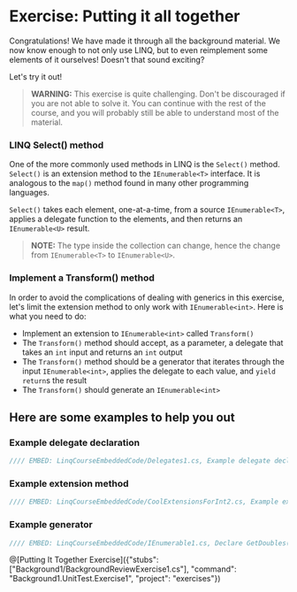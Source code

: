 # Exercise: Putting it all together

Congratulations! We have made it through all the background material. We now know enough to not only use LINQ, but to even reimplement some elements of it ourselves! Doesn't that sound exciting?

Let's try it out!

> **WARNING:** This exercise is quite challenging. Don't be discouraged if you are not able to solve it. You can continue with the rest of the course, and you will probably still be able to understand most of the material.

### LINQ Select() method

One of the more commonly used methods in LINQ is the `Select()` method. `Select()` is an extension method to the `IEnumerable<T>` interface. It is analogous to the `map()` method found in many other programming languages.

`Select()` takes each element, one-at-a-time, from a source `IEnumerable<T>`, applies a delegate function to the elements, and then returns an `IEnumerable<U>` result.

> **NOTE:** The type inside the collection can change, hence the change from `IEnumerable<T>` to `IEnumerable<U>`.

### Implement a Transform() method

In order to avoid the complications of dealing with generics in this exercise, let's limit the extension method to only work with `IEnumerable<int>`. Here is what you need to do:

 - Implement an extension to `IEnumerable<int>` called `Transform()`
 - The `Transform()` method should accept, as a parameter, a delegate that takes an `int` input and returns an `int` output
 - The `Transform()` method should be a generator that iterates through the input `IEnumerable<int>`, applies the delegate to each value, and `yield return`s the result
 - The `Transform()` should generate an `IEnumerable<int>`

## Here are some examples to help you out

### Example delegate declaration
```csharp
//// EMBED: LinqCourseEmbeddedCode/Delegates1.cs, Example delegate declaration
```

### Example extension method
```csharp
//// EMBED: LinqCourseEmbeddedCode/CoolExtensionsForInt2.cs, Example extension method with extra parameters
```

### Example generator
```csharp
//// EMBED: LinqCourseEmbeddedCode/IEnumerable1.cs, Declare GetDoubles() generator method
```

@[Putting It Together Exercise]({"stubs": ["Background1/BackgroundReviewExercise1.cs"], "command": "Background1.UnitTest.Exercise1", "project": "exercises"})
